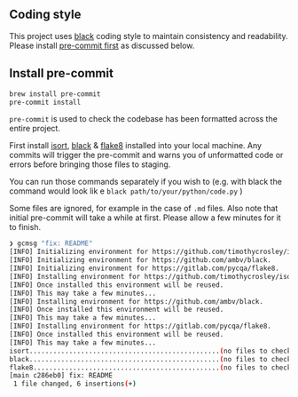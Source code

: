 ## Coding style

This project uses [black](https://pypi.org/project/black/) coding style to maintain consistency and readability. Please install [pre-commit first](https://pre-commit.com/#quick-start) as discussed below.

## Install pre-commit

```bash
brew install pre-commit
pre-commit install
```

`pre-commit` is used to check the codebase has been formatted across the entire project.

First install [isort](https://github.com/timothycrosley/isort), [black](https://github.com/ambv/black) & [flake8](https://gitlab.com/pycqa/flake8) installed into your local machine. Any commits will trigger the pre-commit and warns you of unformatted code or errors before bringing those files to staging.

You can run those commands separately if you wish to (e.g. with black the command would look lik
e `black path/to/your/python/code.py` )

Some files are ignored, for example in the case of `.md` files. Also note that initial pre-commit will take a while at first. Please allow a few minutes for it to finish.

```bash
❯ gcmsg "fix: README"
[INFO] Initializing environment for https://github.com/timothycrosley/isort.
[INFO] Initializing environment for https://github.com/ambv/black.
[INFO] Initializing environment for https://gitlab.com/pycqa/flake8.
[INFO] Installing environment for https://github.com/timothycrosley/isort.
[INFO] Once installed this environment will be reused.
[INFO] This may take a few minutes...
[INFO] Installing environment for https://github.com/ambv/black.
[INFO] Once installed this environment will be reused.
[INFO] This may take a few minutes...
[INFO] Installing environment for https://gitlab.com/pycqa/flake8.
[INFO] Once installed this environment will be reused.
[INFO] This may take a few minutes...
isort................................................(no files to check)Skipped
black................................................(no files to check)Skipped
flake8...............................................(no files to check)Skipped
[main c286eb0] fix: README
 1 file changed, 6 insertions(+)
```
